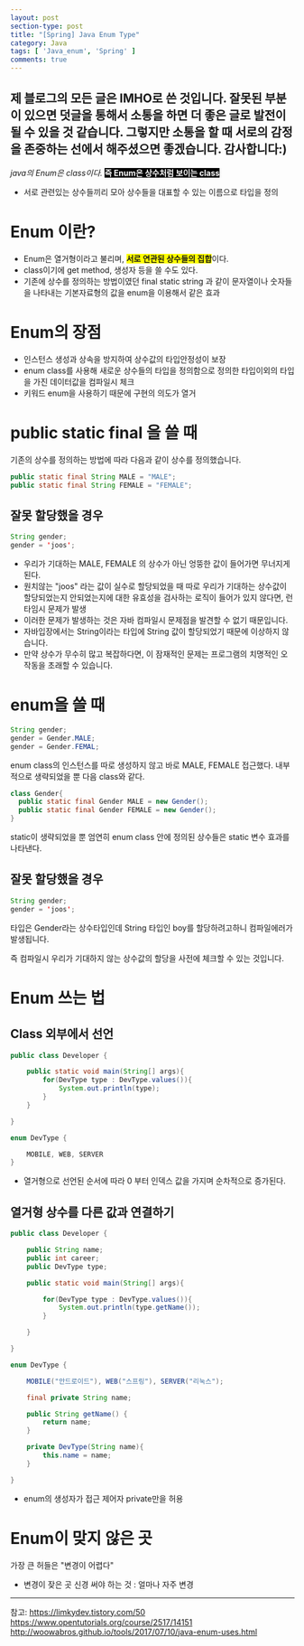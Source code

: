 ```yaml
---
layout: post
section-type: post
title: "[Spring] Java Enum Type"
category: Java
tags: [ 'Java_enum', 'Spring' ]
comments: true
---
```

제 블로그의 모든 글은 IMHO로 쓴 것입니다.
잘못된 부분이 있으면 덧글을 통해서 소통을 하면 더 좋은 글로 발전이 될 수 있을 것 같습니다.
그렇지만 소통을 할 때 서로의 감정을 존중하는 선에서 해주셨으면 좋겠습니다.
감사합니다:)
---

*java의 Enum은 class이다.*
<span style="background-color:black; color:white;"><b>즉 Enum은 상수처럼 보이는 class</b></span>
- 서로 관련있는 상수들끼리 모아 상수들을 대표할 수 있는 이름으로 타입을 정의


# Enum 이란?
- Enum은 열거형이라고 불리며, <span style="background-color:yellow"><b>서로 연관된 상수들의 집합</b></span>이다.
- class이기에 get method, 생성자 등을 쓸 수도 있다.
- 기존에 상수를 정의하는 방법이였던 final static string 과 같이 문자열이나 숫자들을 나타내는 기본자료형의 값을 enum을 이용해서 같은 효과




# Enum의 장점
- 인스턴스 생성과 상속을 방지하여 상수값의 타입안정성이 보장
- enum class를 사용해 새로운 상수들의 타입을 정의함으로 정의한 타입이외의 타입을 가진 데이터값을 컴파일시 체크
- 키워드 enum을 사용하기 때문에 구현의 의도가 열거




# public static final 을 쓸 때
기존의 상수를 정의하는 방법에 따라 다음과 같이 상수를 정의했습니다.
``` java
public static final String MALE = "MALE";
public static final String FEMALE = "FEMALE";
```


## 잘못 할당했을 경우
``` java
String gender;
gender = 'joos';
```

- 우리가 기대하는 MALE, FEMALE 의 상수가 아닌 엉뚱한 값이 들어가면 무너지게 된다.  
- 원치않는 "joos" 라는 값이 실수로 할당되었을 때 따로 우리가 기대하는 상수값이 할당되었는지 안되었는지에 대한 유효성을 검사하는 로직이 들어가 있지 않다면, 런타임시 문제가 발생
- 이러한 문제가 발생하는 것은 자바 컴파일시 문제점을 발견할 수 없기 때문입니다.  
- 자바입장에서는 String이라는 타입에 String 값이 할당되었기 때문에 이상하지 않습니다.  
- 만약 상수가 무수히 많고 복잡하다면, 이 잠재적인 문제는 프로그램의 치명적인 오작동을 초래할 수 있습니다.  




# enum을 쓸 때
``` java
String gender;
gender = Gender.MALE;
gender = Gender.FEMAL;
```

enum class의 인스턴스를 따로 생성하지 않고 바로 MALE, FEMALE 접근했다.
내부적으로 생략되었을 뿐 다음 class와 같다.
``` java
class Gender{
  public static final Gender MALE = new Gender();
  public static final Gender FEMALE = new Gender();
}
```

static이 생략되었을 뿐 엄연히 enum class 안에 정의된 상수들은 static 변수 효과를 나타낸다.


## 잘못 할당했을 경우
``` java
String gender;
gender = 'joos';
```
타입은 Gender라는 상수타입인데 String 타입인 boy를 할당하려고하니 컴파일에러가 발생됩니다.  

즉 컴파일시 우리가 기대하지 않는 상수값의 할당을 사전에 체크할 수 있는 것입니다.




# Enum 쓰는 법
## Class 외부에서 선언
``` java
public class Developer {

    public static void main(String[] args){
        for(DevType type : DevType.values()){
            System.out.println(type);
        }
    }

}

enum DevType {

    MOBILE, WEB, SERVER
}
```
- 열거형으로 선언된 순서에 따라 0 부터 인덱스 값을 가지며 순차적으로 증가된다.




##  열거형 상수를 다른 값과 연결하기
``` java
public class Developer {

    public String name;
    public int career;
    public DevType type;

    public static void main(String[] args){

        for(DevType type : DevType.values()){
            System.out.println(type.getName());
        }

    }

}

enum DevType {

    MOBILE("안드로이드"), WEB("스프링"), SERVER("리눅스");

    final private String name;

    public String getName() {
        return name;
    }

    private DevType(String name){
        this.name = name;
    }

}
```
- enum의 생성자가 접근 제어자 private만을 허용




# Enum이 맞지 않은 곳
가장 큰 허들은 "변경이 어렵다"

- 변경이 잦은 곳
신경 써야 하는 것 : 얼마나 자주 변경


---
참고:
https://limkydev.tistory.com/50
https://www.opentutorials.org/course/2517/14151
http://woowabros.github.io/tools/2017/07/10/java-enum-uses.html
